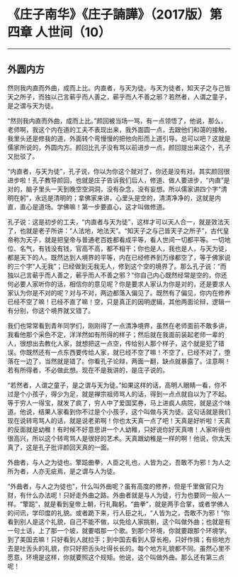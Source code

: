 # 《庄子南华》《庄子諵譁》（2017版）第四章 人世间（10）

------

## 外圆内方

然则我内直而外曲，成而上比。内直者，与天为徒。与天为徒者，知天子之与己皆天之所子，而独以己言蕲乎而人善之，蕲乎而人不善之邪？若然者，人谓之童子，是之谓与天为徒。

“然则我内直而外曲，成而上比。”颜回被当场一骂，有一点领悟了，他说，那么，老师啊，我这个内在道的工夫不表现出来，我外面圆一点，去跟他们和蔼的接触，我里头还是修我的道，外面转个弯慢慢的把他向形而上道引导，总可以吧？这就是儒家所说的，外圆内方。颜回比孔子没有骂以前进步一点，颜回提出来这个，孔子又批驳了。

“内直者，与天为徒”，孔子说，你以为你这个就对了，你还是没有对。其实颜回很进步啦！孔子教导颜回，也就是庄子告诉我们后人，修道、做人要进步，“内直”是对的，脑子里头一天到晚空空洞洞，没有杂念，没有妄想。所以儒家讲四个字“清明在躬”，永远是清明的；拿佛家来讲，心里头是空的，清清净净的，这就是内直，直心是道场。学佛嘛！第一步要直心，这才叫做修道。

孔子说：这是初步的工夫，“内直者与天为徒”，这样才可以天人合一，就是效法天了，也就是老子所讲：“人法地，地法天”。“知天子之与己皆天子之所子”，古代皇帝称为天子，就是把皇帝与普通老百姓都看成平等，看人世间一切都平等。一切地位、名气，有钱没有钱，官高不高，都不相干；你也是人，我也是人，与天为徒，都是天下的人。既然达到人境界的平等，内在已经修养到万缘都空了，等于佛家说的三个字“人无我”；已经做到无我无人，修到这个空的境界了。那么孔子说：“而独以己言蕲乎而人善之，蕲乎而人不善之邪？”你自己内心既然经常是空的，你还何必要人家听你的话，相信你的意见呢？你是要求人家认为你是对的，还是要求人家认为你是不对的呢？对与不对，两边都落入偏见了。既然有了偏见，你内在修养已经不空了嘛！已经不直了嘛！空，只是真正的因明逻辑，其他两面论辩，逻辑一有分别，你这个境界就又错了。

我们也常常看到青年同学们，刚刚得了一点清净境界，虽然在老师面前不敢多讲，我看他那个采色不定，洋洋然如有所得的样子；然后就在我面前装起老师一辈的人，很想出去教化人家，就想把这一点空，传给别人那个样子，这个就是犯了错误。你既然还有一点东西要传给人家，就已经不空了嘛！不空了，已经不对了，堕落在一边了，当然就是错了。你看孔子论辩，两面一翻，缺点就暴露了。注意啊！若有所得者，不必做此想。现在不是我讲的，是庄子说的。

“若然者，人谓之童子，是之谓与天为徒。”如果这样的话，高明人眼睛一看，你不过是个小孩子，得少为足，就是禅宗祖师骂人的话，得到一点点就自以为了不起。等于穷人一得宝，就发了疯了，穷人中了爱国奖券，马上进疯人病院，就是这个味道。他说，结果人家看到你不过是个小孩子，这个叫做与天为徒。这句话就是我们现在说转弯骂人的话，就是说老弟啊！你也太天真一点了吧！天真是好听啦！天真的反面就是幼稚！有时候不好意思讲一个人幼稚，只好说你好天真唷！人家听得也很高兴，所以这个转弯骂人是很好的艺术。天真跟幼稚是一样的啊！他说，你太天真了，这是孔子批评颜回天真的一面。

外曲者，与人之为徒也。擎跽曲拳，人臣之礼也，人皆为之，吾敢不为邪！为人之所为者，人亦无疵焉，是之谓与人为徒。

“外曲者，与人之为徒也”，什么叫外曲呢？虽有高度的修养，但是千里做官只为财，有什么办法呢！只好走外曲之路。外曲者就是与人为徒，行为也要同一般人一样。“擎跽”，就是看到皇帝上朝，行礼鞠躬。“曲拳”，就是两手合掌，或者学佛人的问讯，学印度的礼貌。或者跪下来，行人臣之礼，“人皆为之，吾敢不为邪！”你看到别人是这个礼貌，自己不能不做，以免给人家挑剔，这个叫做外曲；也就是有一句土话，上了那一个坡，就要唱那一个歌。到那个环境，你就要跟那个环境学。到了美国去嘛！只好看到人就拉手；到中国去看到人穿长袍，只好作揖；有些地方去是吐舌头的礼貌，你只好把舌头吐得长长的。每个地方礼貌都不同。虽然心里不愿意，环境是这样，你就要照这个规矩。他说，这个叫做外曲。那么还有第三点呢！